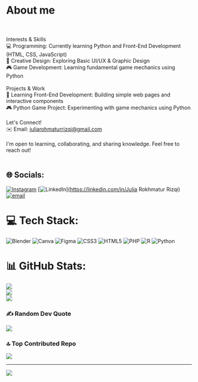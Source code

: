 # About me
<br><br>Interests & Skills<br>💻 Programming: Currently learning Python and Front-End Development (HTML, CSS, JavaScript)<br>🎨 Creative Design: Exploring Basic UI/UX & Graphic Design<br>🎮 Game Development: Learning fundamental game mechanics using Python<br><br>Projects & Work<br>🚀 Learning Front-End Development: Building simple web pages and interactive components<br>🎮 Python Game Project: Experimenting with game mechanics using Python<br><br>Let's Connect!<br>✉️ Email: juliarohmaturrizqi@gmail.com<br><br>I'm open to learning, collaborating, and sharing knowledge. Feel free to reach out!<br><br>


## 🌐 Socials:
[![Instagram](https://img.shields.io/badge/Instagram-%23E4405F.svg?logo=Instagram&logoColor=white)](https://instagram.com/tata.rzq) [![LinkedIn](https://img.shields.io/badge/LinkedIn-%230077B5.svg?logo=linkedin&logoColor=white)](https://linkedin.com/in/Julia Rokhmatur Rizqi) [![email](https://img.shields.io/badge/Email-D14836?logo=gmail&logoColor=white)](mailto:juliarohmaturrizqi@gmail.com) 

# 💻 Tech Stack:
![Blender](https://img.shields.io/badge/blender-%23F5792A.svg?style=flat&logo=blender&logoColor=white) ![Canva](https://img.shields.io/badge/Canva-%2300C4CC.svg?style=flat&logo=Canva&logoColor=white) ![Figma](https://img.shields.io/badge/figma-%23F24E1E.svg?style=flat&logo=figma&logoColor=white) ![CSS3](https://img.shields.io/badge/css3-%231572B6.svg?style=flat&logo=css3&logoColor=white) ![HTML5](https://img.shields.io/badge/html5-%23E34F26.svg?style=flat&logo=html5&logoColor=white) ![PHP](https://img.shields.io/badge/php-%23777BB4.svg?style=flat&logo=php&logoColor=white) ![R](https://img.shields.io/badge/r-%23276DC3.svg?style=flat&logo=r&logoColor=white) ![Python](https://img.shields.io/badge/python-3670A0?style=flat&logo=python&logoColor=ffdd54)
# 📊 GitHub Stats:
![](https://github-readme-stats.vercel.app/api?username=JuliaRokhmaturRizqi&theme=transparent&hide_border=false&include_all_commits=true&count_private=false)<br/>
![](https://github-readme-streak-stats.herokuapp.com/?user=JuliaRokhmaturRizqi&theme=transparent&hide_border=false)<br/>
![](https://github-readme-stats.vercel.app/api/top-langs/?username=JuliaRokhmaturRizqi&theme=transparent&hide_border=false&include_all_commits=true&count_private=false&layout=compact)

### ✍️ Random Dev Quote
![](https://quotes-github-readme.vercel.app/api?type=horizontal&theme=radical)

### 🔝 Top Contributed Repo
![](https://github-contributor-stats.vercel.app/api?username=JuliaRokhmaturRizqi&limit=5&theme=transparent&combine_all_yearly_contributions=true)

---
[![](https://visitcount.itsvg.in/api?id=JuliaRokhmaturRizqi&icon=1&color=9)](https://visitcount.itsvg.in)

<!-- Proudly created with GPRM ( https://gprm.itsvg.in ) -->
